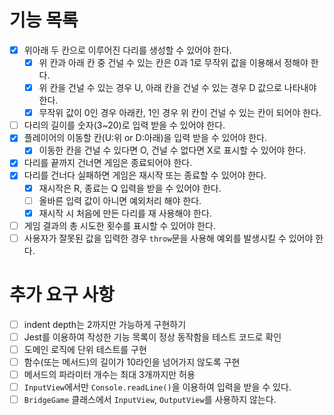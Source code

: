 
# 기능 목록
- [x] 위아래 두 칸으로 이루어진 다리를 생성할 수 있어야 한다.
	- [x] 위 칸과 아래 칸 중 건널 수 있는 칸은 0과 1로 무작위 값을 이용해서 정해야 한다.
	- [x] 위 칸을 건널 수 있는 경우 U, 아래 칸을 건널 수 있는 경우 D 값으로 나타내야 한다.
	- [x] 무작위 값이 0인 경우 아래칸, 1인 경우 위 칸이 건널 수 있는 칸이 되어야 한다.
- [ ] 다리의 길이를 숫자(3~20)로 입력 받을 수 있어야 한다.
- [x] 플레이어의 이동할 칸(U:위 or D:아래)을 입력 받을 수 있어야 한다.
	- [x] 이동한 칸을 건널 수 있다면 O, 건널 수 없다면 X로 표시할 수 있어야 한다.
- [x] 다리를 끝까지 건너면 게임은 종료되어야 한다.
- [x] 다리를 건너다 실패하면 게임은 재시작 또는 종료할 수 있어야 한다.
	- [x] 재시작은 R, 종료는 Q 입력을 받을 수 있어야 한다.
	- [ ] 올바른 입력 값이 아니면 예외처리 해야 한다.
	- [x] 재시작 시 처음에 만든 다리를 재 사용해야 한다.
- [ ] 게임 결과의 총 시도한 횟수를 표시할 수 있어야 한다.
- [ ] 사용자가 잘못된 값을 입력한 경우 `throw`문을 사용해 예외를 발생시킬 수 있어야 한다.

# 추가 요구 사항
- [ ] indent depth는 2까지만 가능하게 구현하기
- [ ] Jest를 이용하여 작성한 기능 목록이 정상 동작함을 테스트 코드로 확인
- [ ] 도메인 로직에 단위 테스트를 구현
- [ ] 함수(또는 메서드)의 길이가 10라인을 넘어가지 않도록 구현
- [ ] 메서드의 파라미터 개수는 최대 3개까지만 허용
- [ ] `InputView`에서만 `Console.readLine()`을 이용하여 입력을 받을 수 있다.
- [ ] `BridgeGame` 클래스에서 `InputView`, `OutputView`를 사용하지 않는다.
